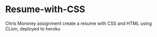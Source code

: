 # Resume-with-CSS
Chris Moroney assignment create a resume with CSS and HTML using CLion, deployed to heroku
